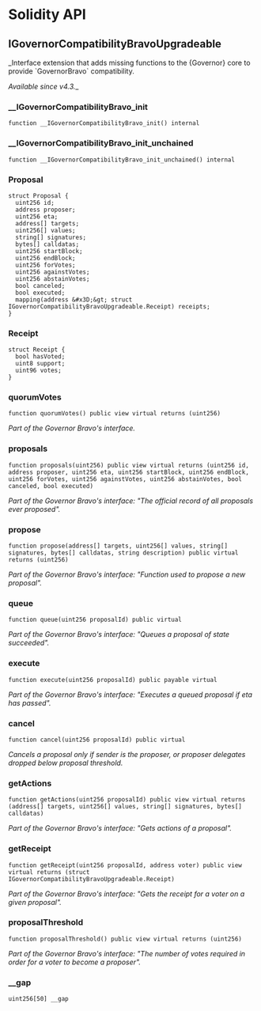 # Solidity API

## IGovernorCompatibilityBravoUpgradeable

_Interface extension that adds missing functions to the {Governor} core to provide &#x60;GovernorBravo&#x60; compatibility.

_Available since v4.3.__

### __IGovernorCompatibilityBravo_init

```solidity
function __IGovernorCompatibilityBravo_init() internal
```

### __IGovernorCompatibilityBravo_init_unchained

```solidity
function __IGovernorCompatibilityBravo_init_unchained() internal
```

### Proposal

```solidity
struct Proposal {
  uint256 id;
  address proposer;
  uint256 eta;
  address[] targets;
  uint256[] values;
  string[] signatures;
  bytes[] calldatas;
  uint256 startBlock;
  uint256 endBlock;
  uint256 forVotes;
  uint256 againstVotes;
  uint256 abstainVotes;
  bool canceled;
  bool executed;
  mapping(address &#x3D;&gt; struct IGovernorCompatibilityBravoUpgradeable.Receipt) receipts;
}
```

### Receipt

```solidity
struct Receipt {
  bool hasVoted;
  uint8 support;
  uint96 votes;
}
```

### quorumVotes

```solidity
function quorumVotes() public view virtual returns (uint256)
```

_Part of the Governor Bravo&#x27;s interface._

### proposals

```solidity
function proposals(uint256) public view virtual returns (uint256 id, address proposer, uint256 eta, uint256 startBlock, uint256 endBlock, uint256 forVotes, uint256 againstVotes, uint256 abstainVotes, bool canceled, bool executed)
```

_Part of the Governor Bravo&#x27;s interface: _&quot;The official record of all proposals ever proposed&quot;_._

### propose

```solidity
function propose(address[] targets, uint256[] values, string[] signatures, bytes[] calldatas, string description) public virtual returns (uint256)
```

_Part of the Governor Bravo&#x27;s interface: _&quot;Function used to propose a new proposal&quot;_._

### queue

```solidity
function queue(uint256 proposalId) public virtual
```

_Part of the Governor Bravo&#x27;s interface: _&quot;Queues a proposal of state succeeded&quot;_._

### execute

```solidity
function execute(uint256 proposalId) public payable virtual
```

_Part of the Governor Bravo&#x27;s interface: _&quot;Executes a queued proposal if eta has passed&quot;_._

### cancel

```solidity
function cancel(uint256 proposalId) public virtual
```

_Cancels a proposal only if sender is the proposer, or proposer delegates dropped below proposal threshold._

### getActions

```solidity
function getActions(uint256 proposalId) public view virtual returns (address[] targets, uint256[] values, string[] signatures, bytes[] calldatas)
```

_Part of the Governor Bravo&#x27;s interface: _&quot;Gets actions of a proposal&quot;_._

### getReceipt

```solidity
function getReceipt(uint256 proposalId, address voter) public view virtual returns (struct IGovernorCompatibilityBravoUpgradeable.Receipt)
```

_Part of the Governor Bravo&#x27;s interface: _&quot;Gets the receipt for a voter on a given proposal&quot;_._

### proposalThreshold

```solidity
function proposalThreshold() public view virtual returns (uint256)
```

_Part of the Governor Bravo&#x27;s interface: _&quot;The number of votes required in order for a voter to become a proposer&quot;_._

### __gap

```solidity
uint256[50] __gap
```

